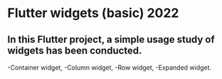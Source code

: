 # Flutter widgets (basic) 2022

## In this Flutter project, a simple usage study of widgets has been conducted.

-Container widget,
-Column widget,
-Row widget,
-Expanded widget.
